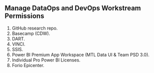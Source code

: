 ## Manage DataOps and DevOps Workstream Permissions

1. GitHub research repo.
2. Basecamp (CDW).
3. DART.
4. VINCI.
5. SSIS.
6. Power BI Premium App Workspace (MTL Data UI & Team PSD 3.0).
7. Individual Pro Power BI Licenses.
8. Forio Epicenter.
